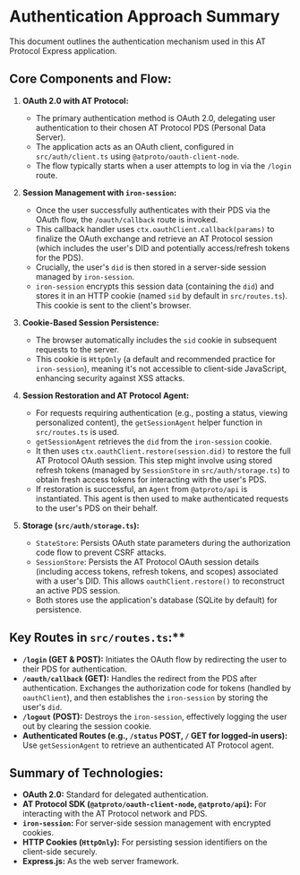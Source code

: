 # Authentication Approach Summary

This document outlines the authentication mechanism used in this AT Protocol Express application.

## Core Components and Flow:

1.  **OAuth 2.0 with AT Protocol:**
    *   The primary authentication method is OAuth 2.0, delegating user authentication to their chosen AT Protocol PDS (Personal Data Server).
    *   The application acts as an OAuth client, configured in `src/auth/client.ts` using `@atproto/oauth-client-node`.
    *   The flow typically starts when a user attempts to log in via the `/login` route.

2.  **Session Management with `iron-session`:**
    *   Once the user successfully authenticates with their PDS via the OAuth flow, the `/oauth/callback` route is invoked.
    *   This callback handler uses `ctx.oauthClient.callback(params)` to finalize the OAuth exchange and retrieve an AT Protocol session (which includes the user's DID and potentially access/refresh tokens for the PDS).
    *   Crucially, the user's `did` is then stored in a server-side session managed by `iron-session`.
    *   `iron-session` encrypts this session data (containing the `did`) and stores it in an HTTP cookie (named `sid` by default in `src/routes.ts`). This cookie is sent to the client's browser.

3.  **Cookie-Based Session Persistence:**
    *   The browser automatically includes the `sid` cookie in subsequent requests to the server.
    *   This cookie is `HttpOnly` (a default and recommended practice for `iron-session`), meaning it's not accessible to client-side JavaScript, enhancing security against XSS attacks.

4.  **Session Restoration and AT Protocol Agent:**
    *   For requests requiring authentication (e.g., posting a status, viewing personalized content), the `getSessionAgent` helper function in `src/routes.ts` is used.
    *   `getSessionAgent` retrieves the `did` from the `iron-session` cookie.
    *   It then uses `ctx.oauthClient.restore(session.did)` to restore the full AT Protocol OAuth session. This step might involve using stored refresh tokens (managed by `SessionStore` in `src/auth/storage.ts`) to obtain fresh access tokens for interacting with the user's PDS.
    *   If restoration is successful, an `Agent` from `@atproto/api` is instantiated. This agent is then used to make authenticated requests to the user's PDS on their behalf.

5.  **Storage (`src/auth/storage.ts`):**
    *   `StateStore`: Persists OAuth state parameters during the authorization code flow to prevent CSRF attacks.
    *   `SessionStore`: Persists the AT Protocol OAuth session details (including access tokens, refresh tokens, and scopes) associated with a user's DID. This allows `oauthClient.restore()` to reconstruct an active PDS session.
    *   Both stores use the application's database (SQLite by default) for persistence.

## Key Routes in `src/routes.ts`:**

*   **`/login` (GET & POST):** Initiates the OAuth flow by redirecting the user to their PDS for authentication.
*   **`/oauth/callback` (GET):** Handles the redirect from the PDS after authentication. Exchanges the authorization code for tokens (handled by `oauthClient`), and then establishes the `iron-session` by storing the user's `did`.
*   **`/logout` (POST):** Destroys the `iron-session`, effectively logging the user out by clearing the session cookie.
*   **Authenticated Routes (e.g., `/status` POST, `/` GET for logged-in users):** Use `getSessionAgent` to retrieve an authenticated AT Protocol agent.

## Summary of Technologies:

*   **OAuth 2.0:** Standard for delegated authentication.
*   **AT Protocol SDK (`@atproto/oauth-client-node`, `@atproto/api`):** For interacting with the AT Protocol network and PDS.
*   **`iron-session`:** For server-side session management with encrypted cookies.
*   **HTTP Cookies (`HttpOnly`):** For persisting session identifiers on the client-side securely.
*   **Express.js:** As the web server framework.
